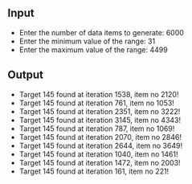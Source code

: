 ## Input

- Enter the number of data items to generate: 6000
- Enter the minimum value of the range: 31 
- Enter the maximum value of the range: 4499

## Output

- Target 145 found at iteration 1538, item no 2120!
- Target 145 found at iteration 761, item no 1053!
- Target 145 found at iteration 2351, item no 3222!
- Target 145 found at iteration 3145, item no 4343!
- Target 145 found at iteration 787, item no 1069!
- Target 145 found at iteration 2070, item no 2846!
- Target 145 found at iteration 2644, item no 3649!
- Target 145 found at iteration 1040, item no 1461!
- Target 145 found at iteration 1472, item no 2003!
- Target 145 found at iteration 161, item no 221!
